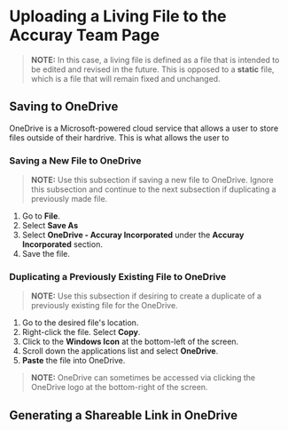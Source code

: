 # Uploading a Living File to the Accuray Team Page

> **NOTE:** In this case, a living file is defined as a file that is intended to be edited and revised in the future. This is opposed to a **static** file, which is a file that will remain fixed and unchanged.

## Saving to OneDrive

OneDrive is a Microsoft-powered cloud service that allows a user to store files outside of their hardrive. This is what allows the user
to 

### Saving a New File to OneDrive
> **NOTE:** Use this subsection if saving a new file to OneDrive. Ignore this subsection and continue to the next subsection if 
duplicating a previously made file.

1. Go to **File**.
2. Select **Save As**
3. Select **OneDrive - Accuray Incorporated** under the **Accuray Incorporated** section.
4. Save the file.

### Duplicating a Previously Existing File to OneDrive
> **NOTE:** Use this subsection if desiring to create a duplicate of a previously existing file for the OneDrive.

1. Go to the desired file's location.
2. Right-click the file. Select **Copy**.
3. Click to the **Windows Icon** at the bottom-left of the screen.
4. Scroll down the applications list and select **OneDrive**.
5. **Paste** the file into OneDrive.

> **NOTE:** OneDrive can sometimes be accessed via clicking the OneDrive logo at the bottom-right of the screen.

## Generating a Shareable Link in OneDrive

